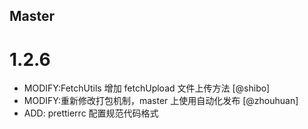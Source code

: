 <!--

// Please add your own contribution below inside the Master section, no need to
// set a version number, that happens during a deploy. Thanks!
//
// These docs are aimed at users rather than danger developers, so please limit technical
// terminology in here.

// Note: if this is your first PR, you'll need to add your URL to the footnotes
//       see the bottom of this file. The list there is sorted, try to follow that.

-->

## Master

<!-- Your comment below this -->

# 1.2.6

- MODIFY:FetchUtils 增加 fetchUpload 文件上传方法 [@shibo]
- MODIFY:重新修改打包机制，master 上使用自动化发布 [@zhouhuan]
- ADD: prettierrc 配置规范代码格式
